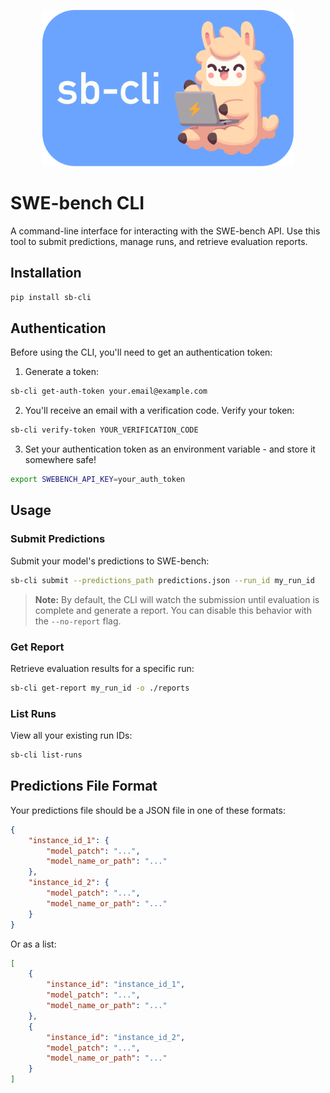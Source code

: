 <p align="center">
  <img src="assets/sb-cli-logo.png" alt="SWE-bench CLI Logo" style="max-width: 100%; max-height: 250px;">
</p>


# SWE-bench CLI

A command-line interface for interacting with the SWE-bench API. Use this tool to submit predictions, manage runs, and retrieve evaluation reports.

## Installation

```bash
pip install sb-cli
```

## Authentication

Before using the CLI, you'll need to get an authentication token:

1. Generate a token:
```bash
sb-cli get-auth-token your.email@example.com
```

2. You'll receive an email with a verification code. Verify your token:
```bash
sb-cli verify-token YOUR_VERIFICATION_CODE
```

3. Set your authentication token as an environment variable - and store it somewhere safe!
```bash
export SWEBENCH_API_KEY=your_auth_token
```

## Usage

### Submit Predictions

Submit your model's predictions to SWE-bench:

```bash
sb-cli submit --predictions_path predictions.json --run_id my_run_id
```

> **Note:** By default, the CLI will watch the submission until evaluation is complete and generate a report.
> You can disable this behavior with the `--no-report` flag.

### Get Report

Retrieve evaluation results for a specific run:

```bash
sb-cli get-report my_run_id -o ./reports
```

### List Runs

View all your existing run IDs:

```bash
sb-cli list-runs
```

## Predictions File Format

Your predictions file should be a JSON file in one of these formats:

```json
{
    "instance_id_1": {
        "model_patch": "...",
        "model_name_or_path": "..."
    },
    "instance_id_2": {
        "model_patch": "...",
        "model_name_or_path": "..."
    }
}
```

Or as a list:

```json
[
    {
        "instance_id": "instance_id_1",
        "model_patch": "...",
        "model_name_or_path": "..."
    },
    {
        "instance_id": "instance_id_2",
        "model_patch": "...",
        "model_name_or_path": "..."
    }
]
```
